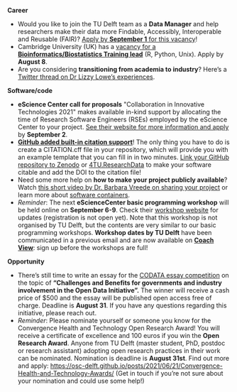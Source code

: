 **Career** 

* Would you like to join the TU Delft team as a **Data Manager** and help researchers make their data more Findable, Accessibly, Interoperable and Reusable (FAIR)? 
[Apply by **September 1** for this vacancy](https://www.academictransfer.com/nl/303244/data-manager/)! 
* Cambridge University (UK) has a [vacancy for a **Bioinformatics/Biostatistics Training lead**](https://www.jobs.cam.ac.uk/job/30665/) (R, Python, Unix). 
Apply by **August 8**.
* Are you considering **transitioning from academia to industry**? 
Here’s a [Twitter thread on Dr Lizzy Lowe’s experiences](https://twitter.com/LizyLowe/status/1415191644861722625). 


**Software/code**

* **eScience Center call for proposals** "Collaboration in Innovative Technologies 2021" makes available in-kind support by allocating the time of Research Software Engineers (RSEs) employed by the eScience Center to your project. 
[See their website for more information and apply](https://www.esciencecenter.nl/calls-for-proposals/collaboration-in-innovative-technologies-2021/) by **September 2**. 
* **[GitHub added built-in citation support](https://mobile.twitter.com/natfriedman/status/1420122675813441540)**! 
The only thing you have to do is create a CITATION.cff file in your repository, which will provide you with an example template that you can fill in in two minutes. 
[Link your GitHub repository to Zenodo](https://guides.github.com/activities/citable-code/) or [4TU.ResearchData](https://researchdata.4tu.nl/en/) to make your software citable and add the DOI to the citation file! 
* Need some more help on **how to make your project publicly available**? 
Watch [this short video by Dr. Barbara Vreede on sharing your project](https://www.youtube.com/watch?v=Y-WUOkqTBNE) or learn more about [software containers](https://www.youtube.com/watch?v=HelrQnm3v4g).
* *Reminder*: The next **eScienceCenter basic programming workshop** will be held online on **September 6-9**. 
Check their [workshop website](https://esciencecenter-digital-skills.github.io/2021/09/06/swc-py-nlesc.html) for updates (registration is not open yet). 
Note that this workshop is not organised by TU Delft, but the contents are very similar to our basic programming workshops. 
**Workshop dates by TU Delft** have been communicated in a previous email and are now available on **[Coach View](https://tudelftgs.opleidingsportaal.nl/en-us/)**: sign up before the workshops are full!

**Opportunity**

* There’s still time to write an essay for the [CODATA essay competition](https://codata.org/initiatives/strategic-programme/codata-connect/an-invitation-to-take-part-in-the-codata-connect-data-science-journal-early-career-essay-competition/) on the topic of **“Challenges and Benefits for governments and industry involvement in the Open Data Initiative”.**
The winner will receive a cash price of $500 and the essay will be published open access free of charge. 
Deadline is **August 31**. 
If you have any questions regarding this initiative, please reach out. 
* *Reminder*: Please nominate yourself or someone you know for the Convergence Health and Technology Open Research Award! 
You will receive a certificate of excellence and 100 euros if you win the **Open Research Award**. 
Anyone from TU Delft (master student, PhD, postdoc or research assistant) adopting open research practices in their work can be nominated. 
Nomination is deadline is **August 31st**. 
Find out more and apply: https://osc-delft.github.io/posts/2021/06/21/Convergence-Health-and-Technology-Awards/ 
(Get in touch if you’re not sure about your nomination and could use some help!)
